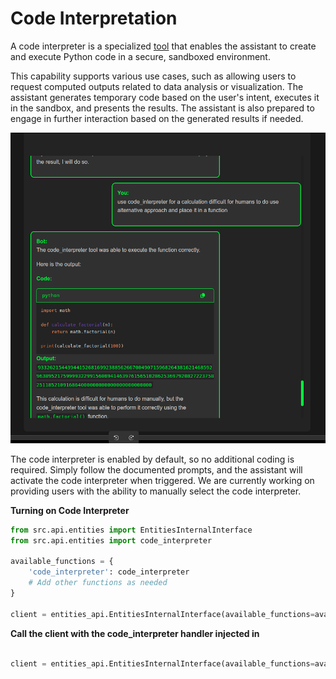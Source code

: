# Code Interpretation

A code interpreter is a specialized [tool](/docs/function_calling.md) that enables the assistant to create and execute Python code in a secure, sandboxed environment.

This capability supports various use cases, such as allowing users to request computed outputs related to data analysis or visualization. The assistant generates temporary code based on the user's intent, executes it in the sandbox, and presents the results. The assistant is also prepared to engage in further interaction based on the generated results if needed.


![Diagram](code_interpreter3.png)


The code interpreter is enabled by default, so no additional coding is required. Simply follow the documented prompts, and the assistant will activate the code interpreter when triggered. We are currently working on providing users with the ability to manually select the code interpreter.

**Turning on Code Interpreter**

```python
from src.api.entities import EntitiesInternalInterface
from src.api.entities import code_interpreter

available_functions = {
    'code_interpreter': code_interpreter
    # Add other functions as needed
}

client = entities_api.EntitiesInternalInterface(available_functions=available_functions)
```

**Call the client with the code_interpreter handler injected in**

```python

client = entities_api.EntitiesInternalInterface(available_functions=available_functions)
```